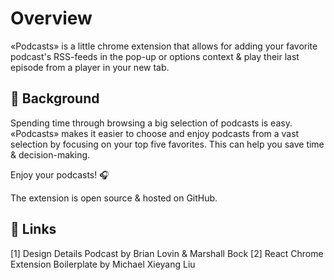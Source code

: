 # Overview

«Podcasts» is a little chrome extension that allows for adding your favorite podcast's RSS-feeds in the pop-up or options context & play their last episode from a player in your new tab.

## 🔎 Background

Spending time through browsing a big selection of podcasts is easy. «Podcasts» makes it easier to choose and enjoy podcasts from a vast selection by focusing on your top five favorites. This can help you save time & decision-making.

Enjoy your podcasts! 🎧

The extension is open source & hosted on GitHub.

## 🔗 Links

[1] Design Details Podcast by Brian Lovin & Marshall Bock
[2] React Chrome Extension Boilerplate by Michael Xieyang Liu